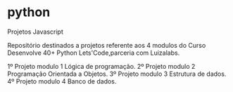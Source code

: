 # python
Projetos Javascript


Repositório destinados a projetos referente aos 4 modulos do Curso Desenvolve 40+ Python Lets'Code,parceria com Luizalabs.

1º Projeto modulo 1 Lógica de programação.
2º Projeto modulo 2 Programação Orientada a Objetos.
3º Projeto modulo 3 Estrutura de dados.
4º Projeto modulo 4 Banco de dados.


